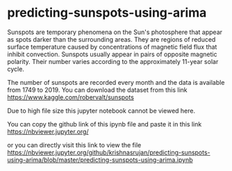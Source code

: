 # predicting-sunspots-using-arima

Sunspots are temporary phenomena on the Sun's photosphere that appear as spots darker than the surrounding areas. They are regions of reduced surface temperature caused by concentrations of magnetic field flux that inhibit convection. Sunspots usually appear in pairs of opposite magnetic polarity. Their number varies according to the approximately 11-year solar cycle.

The number of sunspots are recorded every month and the data is available from 1749 to 2019.
You can download the dataset from this link https://www.kaggle.com/robervalt/sunspots

Due to high file size this jupyter notebook cannot be viewed here. 

You can copy the github link of this ipynb file and paste it in this link https://nbviewer.jupyter.org/

or you can directly visit this link to view the file https://nbviewer.jupyter.org/github/krishnasrujan/predicting-sunspots-using-arima/blob/master/predicting-sunspots-using-arima.ipynb

